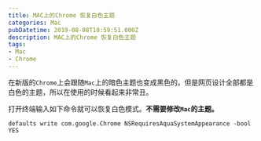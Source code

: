 ```yaml
---
title: MAC上的Chrome 恢复白色主题
categories: Mac
pubDatetime: 2019-08-08T10:59:51.000Z
description: MAC上的Chrome 恢复白色主题
tags:
- Mac
- Chrome
---
```


在新版的`Chrome`上会跟随`Mac`上的暗色主题也变成黑色的。但是网页设计全部都是白色的主题，所以在使用的时候看起来非常丑。

打开终端输入如下命令就可以恢复白色模式。**不需要修改`Mac`的主题。**
<!--more-->

```shell
defaults write com.google.Chrome NSRequiresAquaSystemAppearance -bool YES
```

